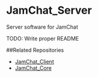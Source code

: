 JamChat_Server
==============
Server software for JamChat

TODO: Write proper README

##Related Repositories
- [JamChat_Client](https://github.com/JamoBox/JamChat_Client)
- [JamChat_Core](https://github.com/JamoBox/JamChat_Core)
